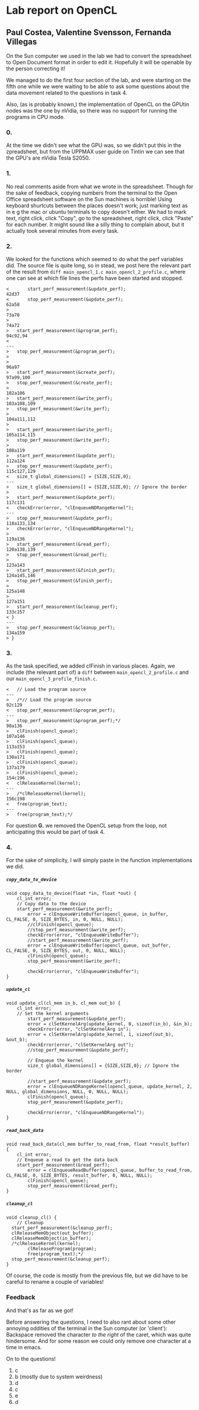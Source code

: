 # Lab report on OpenCL
## Paul Costea, Valentine Svensson, Fernanda Villegas

On the Sun computer we used in the lab we had to convert the spreadsheet to
Open Document format in order to edit it. Hopefully it will be openable by
the person correcting it!

We managed to do the first four section of the lab, and were starting on the
fifth one while we were waiting to be able to ask some questions about the
data movement related to the questions in task 4.

Also, (as is probably known,) the implementation of OpenCL on the GPUtin
nodes was the one by nVidia, so there was no support for running the
programs in CPU mode.

### 0.

At the time we didn't see what the GPU was, so we didn't put this in the
zpreadsheet, but from the UPPMAX user guide on Tintin we can see that the
GPU's are nVidia Tesla S2050.

### 1.

No real comments aside from what we wrote in the spreadsheet. Though for the
sake of feedback, copying numbers from the terminal to the Open Office
spreadsheet software on the Sun machines is horrible! Using keyboard shurtcuts
between the places doesn't work; just marking text as in e g the mac or
ubuntu terminals to copy doesn't either. We had to mark text, right click,
click "Copy", go to the spreadsheet, right click, click "Paste" for each
number. It might sound like a silly thing to complain about, but it actually
took several minutes from every task.

### 2.

We looked for the functions which seemed to do what the perf variables
did. The source file is quite long, so in stead, we post here the relevant
part of the result from `diff main_opencl_1.c main_opencl_2_profile.c`, where
one can see at which file lines the perfs have been started and stopped.

    <       start_perf_measurement(&update_perf);
    42d37
    <       stop_perf_measurement(&update_perf);
    62a58
    > 
    73a70
    >   
    74a72
    >   start_perf_measurement(&program_perf);
    94c92,94
    <   
    ---
    >   stop_perf_measurement(&program_perf);
    > 
    > 
    96a97
    >   start_perf_measurement(&create_perf);
    97a99,100
    >   stop_perf_measurement(&create_perf);
    > 
    102a106
    >   start_perf_measurement(&write_perf);
    103a108,109
    >   stop_perf_measurement(&write_perf);
    > 
    104a111,112
    > 
    >   start_perf_measurement(&write_perf);
    105a114,115
    >   stop_perf_measurement(&write_perf);
    > 
    108a119
    >   start_perf_measurement(&update_perf);
    112a124
    >   stop_perf_measurement(&update_perf);
    115c127,129
    <   size_t global_dimensions[] = {SIZE,SIZE,0};
    ---
    >   size_t global_dimensions[] = {SIZE,SIZE,0}; // Ignore the border
    > 
    >   start_perf_measurement(&update_perf);
    117c131
    <   checkError(error, "clEnqueueNDRangeKernel");
    ---
    >   stop_perf_measurement(&update_perf);
    118a133,134
    >   checkError(error, "clEnqueueNDRangeKernel");
    >   
    119a136
    >   start_perf_measurement(&read_perf);
    120a138,139
    >   stop_perf_measurement(&read_perf);
    > 
    123a143
    >   start_perf_measurement(&finish_perf);
    124a145,146
    >   stop_perf_measurement(&finish_perf);
    >   
    125a148
    > 
    127a151
    >   start_perf_measurement(&cleanup_perf);
    133c157
    < }
    ---
    >   stop_perf_measurement(&cleanup_perf);
    134a159
    > }

### 3.

As the task specified, we added clFinish in various places. Again, we include
(the relevant part of) a `diff` between `main_opencl_2_profile.c` and our
`main_opencl_3_profile_finish.c`.

    <   // Load the program source
    ---
    >   /*// Load the program source
    92c129
    <   stop_perf_measurement(&program_perf);
    ---
    >   stop_perf_measurement(&program_perf);*/
    98a136
    >   clFinish(opencl_queue);
    107a146
    >   clFinish(opencl_queue);
    113a153
    >   clFinish(opencl_queue);
    130a171
    >   clFinish(opencl_queue);
    137a179
    >   clFinish(opencl_queue);
    154c196
    <   clReleaseKernel(kernel);
    ---
    >   /*clReleaseKernel(kernel);
    156c198
    <   free(program_text);
    ---
    >   free(program_text);*/

For question **G.** we removed the OpenCL setup from the loop, not anticipating
this would be part of task 4.

### 4.

For the sake of simplicity, I will simply paste in the function implementations
we did.

#####  `copy_data_to_device`
    void copy_data_to_device(float *in, float *out) {
        cl_int error;
        // Copy data to the device
        start_perf_measurement(&write_perf);
            error = clEnqueueWriteBuffer(opencl_queue, in_buffer, CL_FALSE, 0, SIZE_BYTES, in, 0, NULL, NULL);
            //clFinish(opencl_queue);
            //stop_perf_measurement(&write_perf);
            checkError(error, "clEnqueueWriteBuffer");
            //start_perf_measurement(&write_perf);
            error = clEnqueueWriteBuffer(opencl_queue, out_buffer, CL_FALSE, 0, SIZE_BYTES, out, 0, NULL, NULL);
            clFinish(opencl_queue);
            stop_perf_measurement(&write_perf);

            checkError(error, "clEnqueueWriteBuffer");
    }

##### `update_cl`
    void update_cl(cl_mem in_b, cl_mem out_b) {
        cl_int error;
        // Set the kernel arguments
            start_perf_measurement(&update_perf);
            error = clSetKernelArg(update_kernel, 0, sizeof(in_b), &in_b);
            checkError(error, "clSetKernelArg in");
            error = clSetKernelArg(update_kernel, 1, sizeof(out_b), &out_b);
            checkError(error, "clSetKernelArg out");
            //stop_perf_measurement(&update_perf);

            // Enqueue the kernel
            size_t global_dimensions[] = {SIZE,SIZE,0}; // Ignore the border

            //start_perf_measurement(&update_perf);
            error = clEnqueueNDRangeKernel(opencl_queue, update_kernel, 2, NULL, global_dimensions, NULL, 0, NULL, NULL);
            clFinish(opencl_queue);
            stop_perf_measurement(&update_perf);

            checkError(error, "clEnqueueNDRangeKernel");
    }

##### `read_back_data`
    void read_back_data(cl_mem buffer_to_read_from, float *result_buffer) {
        cl_int error;
        // Enqueue a read to get the data back
        start_perf_measurement(&read_perf);
            error = clEnqueueReadBuffer(opencl_queue, buffer_to_read_from, CL_FALSE, 0, SIZE_BYTES, result_buffer, 0, NULL, NULL);
            clFinish(opencl_queue);
            stop_perf_measurement(&read_perf);
    }

##### `cleanup_cl`
    void cleanup_cl() {
        // Cleanup
      start_perf_measurement(&cleanup_perf);
      clReleaseMemObject(out_buffer);
      clReleaseMemObject(in_buffer);
      /*clReleaseKernel(kernel);
            clReleaseProgram(program);
            free(program_text);*/
      stop_perf_measurement(&cleanup_perf);
    }

Of course, the code is mostly from the previous file, but we did have to be
careful to rename a couple of variables!

### Feedback

And that's as far as we got!

Before answering the questions, I need to also rant about some other annoying
oddities of the terminal in the Sun computer (or 'client'):
Backspace removed the character _to the right_ of the caret, which was
quite hindersome. And for some reason we could only remove one character at a
time in emacs.

On to the questions!

1.  c
2.  b (mostly due to system weirdness)
3.  d
4.  c
5.  e
6.  d
